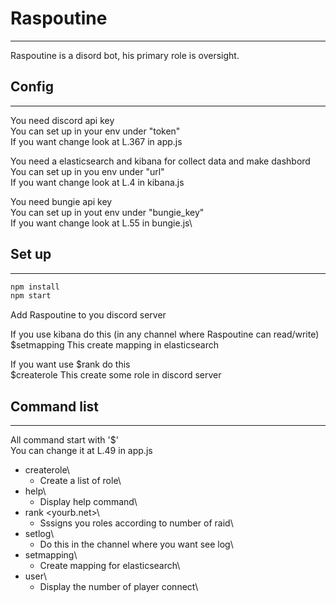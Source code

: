 # Raspoutine

------
Raspoutine is a disord bot, his primary role is oversight.

## Config

------
You need discord api key\
You can set up in your env under "token"\
If you want change look at L.367 in app.js


You need a elasticsearch and kibana for collect data and make dashbord\
You can set up in you env under "url"\
If you want change look at L.4 in kibana.js

You need bungie api key \
You can set up in yout env under "bungie_key"\
If you want change look at L.55 in bungie.js\


## Set up

------

```javascript
npm install
npm start
```

Add Raspoutine to you discord server 

If you use kibana do this
(in any channel where Raspoutine can read/write)\
$setmapping
This create mapping in elasticsearch 

If you want use $rank do this\
$createrole 
This create some role in discord server

## Command list

------

All command start with '$'\
You can change it at L.49 in app.js

* createrole\
    * Create a list of role\
* help\
    * Display help command\
* rank <yourb.net>\
    * Sssigns you roles according to number of raid\
* setlog\
    * Do this in the channel where you want see log\
* setmapping\
    * Create mapping for elasticsearch\
* user\
    * Display the number of player connect\